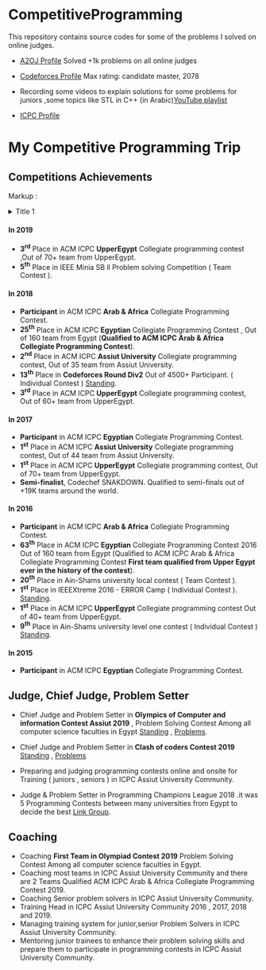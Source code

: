 # CompetitiveProgramming
This repository contains source codes for some of the problems I solved on online judges.
*  [A2OJ Profile](https://a2oj.com/profile?Username=hussien_egyptian) Solved +1k problems on all online judges

*  [Codeforces Profile](https://codeforces.com/profile/Hussien_Ibrahiem) Max rating: candidate master, 2078

*  Recording some videos to explain solutions for some problems for juniors ,some topics like STL in C++
 (in Arabic)[YouTube playlist](https://www.youtube.com/channel/UCCH8yNJMxFsfWq7hJ-Ag4gg?view_as=subscriber) 

* [ICPC Profile](https://icpc.baylor.edu/ICPCID/LDIDJS5NF3QD)
# My Competitive Programming Trip

## Competitions Achievements

Markup : <details>
           <summary>Title 1</summary>
           <p>Content 1 Content 1 Content 1 Content 1 Content 1</p>
         </details>
#### In 2019
*  **3<sup>rd</sup>** Place in ACM ICPC **UpperEgypt** Collegiate programming contest ,Out of 70+ team from UpperEgypt.
*  **5<sup>th</sup>** Place in IEEE Minia SB ll Problem solving Competition ( Team Contest ).

#### In 2018
*  **Participant** in ACM ICPC **Arab & Africa** Collegiate Programming Contest.
*  **25<sup>th</sup>** Place in ACM ICPC **Egyptian** Collegiate Programming Contest , Out of 160 team from Egypt (**Qualified to ACM ICPC Arab & Africa Collegiate Programming Contest**).
*  **2<sup>nd</sup>** Place in ACM ICPC **Assiut University** Collegiate programming contest, Out of 35 team from Assiut University.
*  **13<sup>th</sup>** Place in **Codeforces Round Div2**  Out of 4500+ Participant. ( Individual Contest ) [Standing](https://codeforces.com/contest/979/standings/participant/17575958#p17575958).
*  **3<sup>rd</sup>** Place in ACM ICPC **UpperEgypt** Collegiate programming contest, Out of 60+ team from UpperEgypt.

#### In 2017
*  **Participant** in ACM ICPC **Egyptian** Collegiate Programming Contest.
*  **1<sup>st</sup>** Place in ACM ICPC **Assiut University** Collegiate programming contest, Out of 44 team from Assiut University.
*  **1<sup>st</sup>** Place in ACM ICPC **UpperEgypt** Collegiate programming contest, Out of 70+ team from UpperEgypt.
*  **Semi-finalist**, Codechef SNAKDOWN. Qualified to semi-finals out of +19K teams around the world.


#### In 2016
*  **Participant** in ACM ICPC **Arab & Africa** Collegiate Programming Contest.
*  **63<sup>th</sup>** Place in ACM ICPC **Egyptian** Collegiate Programming Contest 2016 Out of 160 team from Egypt (Qualified to ACM ICPC Arab & Africa Collegiate Programming Contest **First team qualified from Upper Egypt ever in the history of the contest**).
*  **20<sup>th</sup>** Place in Ain-Shams university local contest ( Team Contest ).
*  **1<sup>st</sup>** Place in IEEEXtreme 2016 - ERROR Camp  ( Individual Contest ).  [Standing](https://codeforces.com/group/yDgfwmKNMS/contest/205446/standings/groupmates/true).
*  **1<sup>st</sup>** Place in ACM ICPC **UpperEgypt** Collegiate programming contest Out of 40+ team from UpperEgypt.
*  **9<sup>th</sup>** Place in Ain-Shams university level one contest ( Individual Contest ) [Standing](https://codeforces.com/group/iRheA985aq/contest/205996/standings/groupmates/true).


#### In 2015
* **Participant** in ACM ICPC **Egyptian** Collegiate Programming Contest.


## Judge, Chief Judge, Problem Setter

*  Chief Judge and Problem Setter in **Olympics of Computer and information Contest Assiut 2019** , Problem Solving Contest Among all computer science faculties in Egypt   [Standing](https://codeforces.com/group/B45Q3zlpw8/contest/238002/standings/groupmates/true) , [Problems](https://codeforces.com/group/B45Q3zlpw8/contest/238002/problems).
*  Chief Judge and Problem Setter in **Clash of coders Contest 2019** [Standing](https://codeforces.com/group/6xgKFebZ67/contest/232911/standings/groupmates/true) , [Problems](https://codeforces.com/group/6xgKFebZ67/contest/232911/problems)

*  Preparing and judging programming contests online and onsite for Training ( juniors , seniors ) in ICPC Assiut University Community.

*  Judge & Problem Setter in Programming Champions League 2018 .it was 5 Programming Contests between many universities from Egypt to decide the best [Link Group](https://codeforces.com/group/r2KqHsBZRP/contests).

## Coaching
* Coaching **First Team in Olympiad Contest 2019** Problem Solving Contest Among all computer science faculties in Egypt.
* Coaching most teams in ICPC Assiut University Community and there are 2 Teams Qualified ACM ICPC Arab & Africa Collegiate Programming Contest 2019.
* Coaching Senior problem solvers in ICPC Assiut University Community.
* Training Head in ICPC Assiut University Community 2016 , 2017, 2018 and 2019.
* Managing training system for junior,senior Problem Solvers in ICPC Assiut University Community.
* Mentoring junior trainees to enhance their problem solving skills and prepare them to participate in programming contests in ICPC Assiut University Community.



